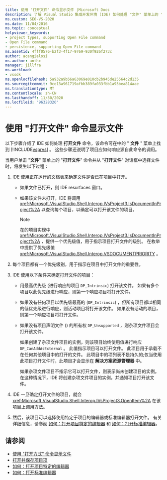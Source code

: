 ```yaml
---
title: 使用 "打开文件" 命令显示文件 |Microsoft Docs
description: 了解 Visual Studio 集成开发环境 (IDE) 如何处理 "文件" 菜单上的 "打开文件" 命令以显示文件。
ms.custom: SEO-VS-2020
ms.date: 11/04/2016
ms.topic: conceptual
helpviewer_keywords:
- project types, supporting Open File command
- Open File command
- persistence, supporting Open File command
ms.assetid: 4fff0576-b2f3-4f17-9769-930f926f273c
author: acangialosi
ms.author: anthc
manager: jillfra
ms.workload:
- vssdk
ms.openlocfilehash: 5a932a9b56a63069e010cb2b945de25564c2d135
ms.sourcegitcommit: 9ce13a961719afbb389fa033fbb1a93bea814aae
ms.translationtype: MT
ms.contentlocale: zh-CN
ms.lasthandoff: 11/30/2020
ms.locfileid: "96328326"
---
```

# <a name="display-files-by-using-the-open-file-command"></a>使用 "打开文件" 命令显示文件
以下步骤介绍了 IDE 如何处理 **打开文件** 命令，该命令可在中的 " **文件** " 菜单上找到 [!INCLUDE[vsprvs](../../code-quality/includes/vsprvs_md.md)] 。 这些步骤还说明了项目应如何响应源自此命令的调用。

 当用户单击 "**文件**" 菜单上的 "**打开文件**" 命令并从 "**打开文件**" 对话框中选择文件时，将发生以下过程：

1. IDE 使用正在运行的文档表来确定文件是否已在项目中打开。

    - 如果文件已打开，则 IDE resurfaces 窗口。

    - 如果该文件未打开，IDE 将调用 <xref:Microsoft.VisualStudio.Shell.Interop.IVsProject3.IsDocumentInProject%2A> 以查询每个项目，以确定可以打开该文件的项目。

        > [!NOTE]
        > 在的项目实现中 <xref:Microsoft.VisualStudio.Shell.Interop.IVsProject3.IsDocumentInProject%2A> ，提供一个优先级值，用于指示项目打开文件的级别。 在枚举中提供了优先级值 <xref:Microsoft.VisualStudio.Shell.Interop.VSDOCUMENTPRIORITY> 。

2. 每个项目都有一个优先级别，用于指示在项目中打开文件的重要性。

3. IDE 使用以下条件来确定打开文件的项目：

    - 用最高优先级 (进行响应的项目 `DP_Intrinsic`) 打开该文件。 如果有多个项目以此优先级进行响应，则第一个响应项目将打开文件。

    - 如果没有任何项目以优先级最高的 (`DP_Intrinsic`) ，但所有项目都以相同的低优先级进行响应，则活动项目将打开该文件。 如果没有活动的项目，则第一个响应项目将打开文件。

    - 如果没有项目声明文件 () 的所有权 `DP_Unsupported` ，则杂项文件项目会打开该文件。

         如果创建了杂项文件项目的实例，则该项目始终使用值进行响应 `DP_CanAddAsExternal` 。 此值指示项目可以打开文件。 此项目用于承载不在任何其他项目中的打开的文件。 此项目中的项列表不是持久的;仅当使用此项目打开文件时，此项目才会显示在 **解决方案资源管理器** 中。

         如果杂项文件项目不指示它可以打开文件，则表示尚未创建项目的实例。 在这种情况下，IDE 将创建杂项文件项目的实例，并通知项目打开该文件。

4. IDE 一旦确定打开文件的项目，就会 <xref:Microsoft.VisualStudio.Shell.Interop.IVsProject3.OpenItem%2A> 在该项目上调用方法。

5. 然后，该项目可以选择使用特定于项目的编辑器或标准编辑器打开文件。 有关详细信息，请参阅 [如何：打开项目特定的编辑器](../../extensibility/how-to-open-project-specific-editors.md) 和 [如何：打开标准编辑器](../../extensibility/how-to-open-standard-editors.md)。

## <a name="see-also"></a>请参阅
- [使用 "打开方式" 命令显示文件](../../extensibility/internals/displaying-files-by-using-the-open-with-command.md)
- [打开并保存项目项](../../extensibility/internals/opening-and-saving-project-items.md)
- [如何：打开项目特定的编辑器](../../extensibility/how-to-open-project-specific-editors.md)
- [如何：打开标准编辑器](../../extensibility/how-to-open-standard-editors.md)
